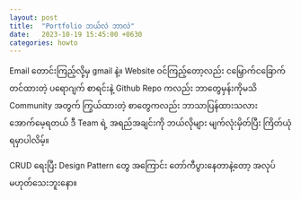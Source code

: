 ```yaml
---
layout: post
title:  "Portfolio ဘယ်လဲ​ ဘာလဲ"
date:   2023-10-19 15:45:00 +0630
categories: howto
---
```


Email တောင်းကြည့်လို့မှ gmail နဲ့။
Website ဝင်ကြည့်တော့လည်း ငမြှောက်ငခြောက်
တင်ထားတဲ့ ပရောဂျက် စာရင်းနဲ့  Github Repo ကလည်း ဘာတွေမှန်းကိုမသိ
Community အတွက် ကြွယ်ထားတဲ့ စာတွေကလည်း ဘာသာပြန်ထားသလား အောက်မေ့ရတယ်
ဒီ Team ရဲ့ အရည်အချင်းကို ဘယ်လိုများ မျက်လုံးမှိတ်ပြီး ကြိတ်ယုံရမှာပါလိမ့်။


CRUD ရေးပြီး Design Pattern  တွေ အကြောင်း တော်ကီပွားနေတာနဲ့တော့ အလုပ်မဟုတ်သေးဘူးနော။

